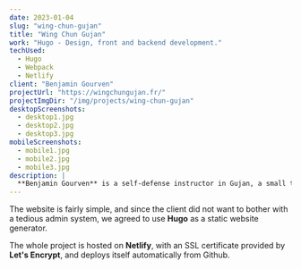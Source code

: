 ```yaml
---
date: 2023-01-04
slug: "wing-chun-gujan"
title: "Wing Chun Gujan"
work: "Hugo - Design, front and backend development."
techUsed:
  - Hugo
  - Webpack
  - Netlify
client: "Benjamin Gourven"
projectUrl: "https://wingchungujan.fr/"
projectImgDir: "/img/projects/wing-chun-gujan"
desktopScreenshots:
  - desktop1.jpg
  - desktop2.jpg
  - desktop3.jpg
mobileScreenshots:
  - mobile1.jpg
  - mobile2.jpg
  - mobile3.jpg
description: |
  **Benjamin Gourven** is a self-defense instructor in Gujan, a small town in the south west of France. He wanted a website that would present his activities as well as allow him to showcase a few pictures of his martial arts seminars.
---
```


The website is fairly simple, and since the client did not want to bother with a tedious admin system, we agreed to use **Hugo** as a static website generator.

The whole project is hosted on **Netlify**, with an SSL certificate provided by **Let's Encrypt**, and deploys itself automatically from Github.
